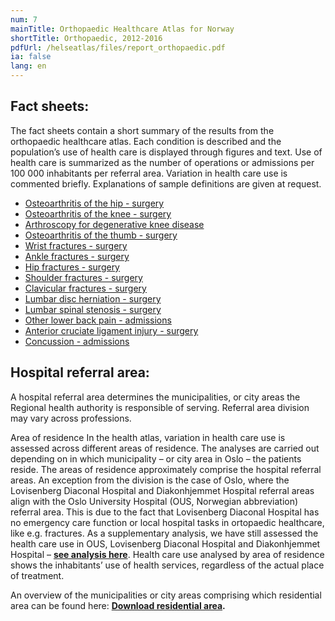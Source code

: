 ```yaml
---
num: 7
mainTitle: Orthopaedic Healthcare Atlas for Norway
shortTitle: Orthopaedic, 2012-2016
pdfUrl: /helseatlas/files/report_orthopaedic.pdf
ia: false
lang: en
---
```


## Fact sheets:

The fact sheets contain a short summary of the results from the orthopaedic healthcare atlas. Each condition is described and the population’s use of health care is displayed through figures and text. Use of health care is summarized as the number of operations or admissions per 100 000 inhabitants per referral area. Variation in health care use is commented briefly. Explanations of sample definitions are given at request.

- [Osteoarthritis of the hip - surgery](/helseatlas/files/orthopaedics_factsheet_oa_hip.pdf)
- [Osteoarthritis of the knee - surgery](/helseatlas/files/orthopaedics_factsheet_oa_knee.pdf)
- [Arthroscopy for degenerative knee disease](/helseatlas/files/orthopaedics_factsheet_ascopy_deg_knee.pdf)
- [Osteoarthritis of the thumb - surgery](/helseatlas/files/orthopaedics_factsheet_oa_thumb.pdf)
- [Wrist fractures - surgery](/helseatlas/files/orthopaedics_factsheet_wrist_fracture.pdf)
- [Ankle fractures - surgery](/helseatlas/files/orthopaedics_factsheet_ankle_fracture.pdf)
- [Hip fractures - surgery](/helseatlas/files/orthopaedics_factsheet_hip_fracture.pdf)
- [Shoulder fractures - surgery](/helseatlas/files/orthopaedics_factsheet_shoulder_fracture.pdf)
- [Clavicular fractures - surgery](/helseatlas/files/orthopaedics_factsheet_clavicular_fracture.pdf)
- [Lumbar disc herniation - surgery](/helseatlas/files/orthopaedics_factsheet_disc_herniation.pdf)
- [Lumbar spinal stenosis - surgery](/helseatlas/files/orthopaedics_factsheet_spinal_stenosis.pdf)
- [Other lower back pain - admissions](/helseatlas/files/orthopaedics_factsheet_other_back_pain.pdf)
- [Anterior cruciate ligament injury - surgery](/helseatlas/files/orthopaedics_factsheet_acl.pdf)
- [Concussion - admissions](/helseatlas/files/orthopaedics_factsheet_concussion.pdf)

## Hospital referral area:

A hospital referral area determines the municipalities, or city areas the Regional health authority is responsible of serving. Referral area division may vary across professions.

Area of residence
In the health atlas, variation in health care use is assessed across different areas of residence. The analyses are carried out depending on in which municipality – or city area in Oslo – the patients reside. The areas of residence approximately comprise the hospital referral areas. An exception from the division is the case of Oslo, where the Lovisenberg Diaconal Hospital and Diakonhjemmet Hospital referral areas align with the Oslo University Hospital (OUS, Norwegian abbreviation) referral area. This is due to the fact that Lovisenberg Diaconal Hospital has no emergency care function or local hospital tasks in ortopaedic healthcare, like e.g. fractures. As a supplementary analysis, we have still assessed the health care use in OUS, Lovisenberg Diaconal Hospital and Diakonhjemmet Hospital – **[see analysis here](https://helseatlas.no/en/ous-hospital-referral-area-additional-analysis)**. Health care use analysed by area of residence shows the inhabitants’ use of health services, regardless of the actual place of treatment.

An overview of the municipalities or city areas comprising which residential area can be found here: **[Download residential area](/helseatlas/files/orthopaedic_referral_area.pdf).**
